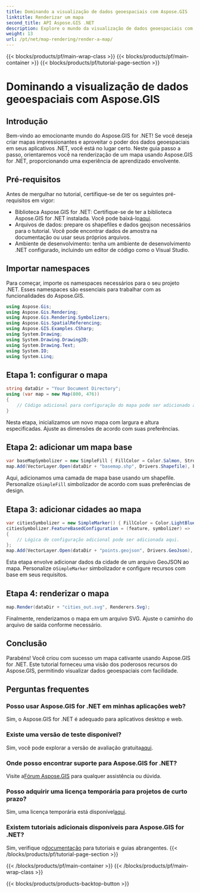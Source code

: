 ```yaml
---
title: Dominando a visualização de dados geoespaciais com Aspose.GIS
linktitle: Renderizar um mapa
second_title: API Aspose.GIS .NET
description: Explore o mundo da visualização de dados geoespaciais com Aspose.GIS for .NET. Crie mapas impressionantes sem esforço. Baixe Agora! #Aspose #GIS
weight: 13
url: /pt/net/map-rendering/render-a-map/
---
```


{{< blocks/products/pf/main-wrap-class >}}
{{< blocks/products/pf/main-container >}}
{{< blocks/products/pf/tutorial-page-section >}}

# Dominando a visualização de dados geoespaciais com Aspose.GIS

## Introdução
Bem-vindo ao emocionante mundo do Aspose.GIS for .NET! Se você deseja criar mapas impressionantes e aproveitar o poder dos dados geoespaciais em seus aplicativos .NET, você está no lugar certo. Neste guia passo a passo, orientaremos você na renderização de um mapa usando Aspose.GIS for .NET, proporcionando uma experiência de aprendizado envolvente.
## Pré-requisitos
Antes de mergulhar no tutorial, certifique-se de ter os seguintes pré-requisitos em vigor:
-  Biblioteca Aspose.GIS for .NET: Certifique-se de ter a biblioteca Aspose.GIS for .NET instalada. Você pode baixá-lo[aqui](https://releases.aspose.com/gis/net/).
- Arquivos de dados: prepare os shapefiles e dados geojson necessários para o tutorial. Você pode encontrar dados de amostra na documentação ou usar seus próprios arquivos.
- Ambiente de desenvolvimento: tenha um ambiente de desenvolvimento .NET configurado, incluindo um editor de código como o Visual Studio.
## Importar namespaces
Para começar, importe os namespaces necessários para o seu projeto .NET. Esses namespaces são essenciais para trabalhar com as funcionalidades do Aspose.GIS.
```csharp
using Aspose.Gis;
using Aspose.Gis.Rendering;
using Aspose.Gis.Rendering.Symbolizers;
using Aspose.Gis.SpatialReferencing;
using Aspose.GIS.Examples.CSharp;
using System.Drawing;
using System.Drawing.Drawing2D;
using System.Drawing.Text;
using System.IO;
using System.Linq;
```
## Etapa 1: configurar o mapa
```csharp
string dataDir = "Your Document Directory";
using (var map = new Map(800, 476))
{
    // Código adicional para configuração do mapa pode ser adicionado aqui.
}
```
Nesta etapa, inicializamos um novo mapa com largura e altura especificadas. Ajuste as dimensões de acordo com suas preferências.
## Etapa 2: adicionar um mapa base
```csharp
var baseMapSymbolizer = new SimpleFill { FillColor = Color.Salmon, StrokeWidth = 0.75 };
map.Add(VectorLayer.Open(dataDir + "basemap.shp", Drivers.Shapefile), baseMapSymbolizer);
```
 Aqui, adicionamos uma camada de mapa base usando um shapefile. Personalize o`SimpleFill` simbolizador de acordo com suas preferências de design.
## Etapa 3: adicionar cidades ao mapa
```csharp
var citiesSymbolizer = new SimpleMarker() { FillColor = Color.LightBlue };
citiesSymbolizer.FeatureBasedConfiguration = (feature, symbolizer) =>
{
    // Lógica de configuração adicional pode ser adicionada aqui.
};
map.Add(VectorLayer.Open(dataDir + "points.geojson", Drivers.GeoJson), citiesSymbolizer);
```
 Esta etapa envolve adicionar dados da cidade de um arquivo GeoJSON ao mapa. Personalize o`SimpleMarker` simbolizador e configure recursos com base em seus requisitos.
## Etapa 4: renderizar o mapa
```csharp
map.Render(dataDir + "cities_out.svg", Renderers.Svg);
```
Finalmente, renderizamos o mapa em um arquivo SVG. Ajuste o caminho do arquivo de saída conforme necessário.
## Conclusão
Parabéns! Você criou com sucesso um mapa cativante usando Aspose.GIS for .NET. Este tutorial forneceu uma visão dos poderosos recursos do Aspose.GIS, permitindo visualizar dados geoespaciais com facilidade.
## Perguntas frequentes
### Posso usar Aspose.GIS for .NET em minhas aplicações web?
Sim, o Aspose.GIS for .NET é adequado para aplicativos desktop e web.
### Existe uma versão de teste disponível?
Sim, você pode explorar a versão de avaliação gratuita[aqui](https://releases.aspose.com/).
### Onde posso encontrar suporte para Aspose.GIS for .NET?
 Visite a[Fórum Aspose.GIS](https://forum.aspose.com/c/gis/33) para qualquer assistência ou dúvida.
### Posso adquirir uma licença temporária para projetos de curto prazo?
 Sim, uma licença temporária está disponível[aqui](https://purchase.aspose.com/temporary-license/).
### Existem tutoriais adicionais disponíveis para Aspose.GIS for .NET?
 Sim, verifique o[documentação](https://reference.aspose.com/gis/net/) para tutoriais e guias abrangentes.
{{< /blocks/products/pf/tutorial-page-section >}}

{{< /blocks/products/pf/main-container >}}
{{< /blocks/products/pf/main-wrap-class >}}

{{< blocks/products/products-backtop-button >}}
